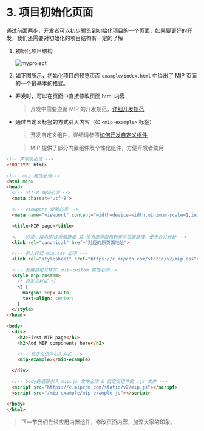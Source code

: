 # 3. 项目初始化页面

通过前面两步，开发者可以初步预览到初始化项目的一个页面，如果要更好的开发，我们还需要对初始化的项目结构有一定的了解

1. 初始化项目结构

    ![myproject](https://gss0.baidu.com/9rkZbzqaKgQUohGko9WTAnF6hhy/assets/mip/codelab/project.jpg)


2. 如下图所示，初始化项目的预览页面 `example/index.html` 中给出了 MIP 页面的一个最基本的格式。

  - 开发时，可以在页面中直接修改页面 html 内容

    > 开发中需要遵循 MIP 的开发规范，[详细开发规范](../../guide/mip-standard/mip-html-spec.md)

  - 通过自定义标签的方式引入内容（如 `<mip-example>` 标签）

    > 开发自定义组件，详细请参照[如何开发自定义组件](../component-development/introduction.md)

    > MIP 提供了部分内置组件及个性化组件，方便开发者使用


  ``` html
<!-- 声明头必须 -->
<!DOCTYPE html>

<!--  mip 属性必须-->
<html mip>
  <head>
    <!-- utf-8 编码必须 -->
    <meta charset="utf-8">

    <!-- viewport 设置必须 -->
    <meta name="viewport" content="width=device-width,minimum-scale=1,initial-scale=1">

    <title>MIP page</title>

    <!-- 必须：指向原h5页面链接 或 没有原页面指到当前页面链接，便于合并统计 -->
    <link rel="canonical" href="对应的原页面地址">

    <!-- 引入样式 mip.css 必须 -->
    <link rel="stylesheet" href="https://c.mipcdn.com/static/v2/mip.css">

    <!-- 若需自定义样式，mip-custom 属性必须-->
    <style mip-custom>
      /* 自定义样式 */
      h2 {
        margin: 50px auto;
        text-align: center;
      }
    </style>
  </head>

  <body>
    <div>
      <h2>First MIP page</h2>
      <h2>Add MIP components here</h2>

      <!-- 自定义组件引入方式 -->
      <mip-example></mip-example>

    </div>

    <!-- body的底部引入 mip.js 文件必须 & 自定义组件的 .js 文件 -->
    <script src="https://c.mipcdn.com/static/v2/mip.js"></script>
    <script src="/mip-example/mip-example.js"></script>

  </body>
</html>
  ```

> 下一节我们尝试应用内置组件，修改页面内容，加深大家的印象。

